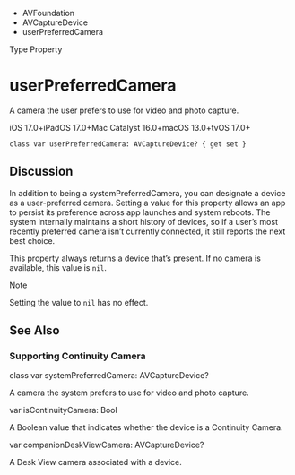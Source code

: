 

- AVFoundation
- AVCaptureDevice
-  userPreferredCamera 

Type Property

# userPreferredCamera

A camera the user prefers to use for video and photo capture.

iOS 17.0+iPadOS 17.0+Mac Catalyst 16.0+macOS 13.0+tvOS 17.0+

``` source
class var userPreferredCamera: AVCaptureDevice? { get set }
```

## Discussion

In addition to being a systemPreferredCamera, you can designate a device as a user-preferred camera. Setting a value for this property allows an app to persist its preference across app launches and system reboots. The system internally maintains a short history of devices, so if a user’s most recently preferred camera isn’t currently connected, it still reports the next best choice.

This property always returns a device that’s present. If no camera is available, this value is `nil`.

Note

Setting the value to `nil` has no effect.

## See Also

### Supporting Continuity Camera

class var systemPreferredCamera: AVCaptureDevice?

A camera the system prefers to use for video and photo capture.

var isContinuityCamera: Bool

A Boolean value that indicates whether the device is a Continuity Camera.

var companionDeskViewCamera: AVCaptureDevice?

A Desk View camera associated with a device.

